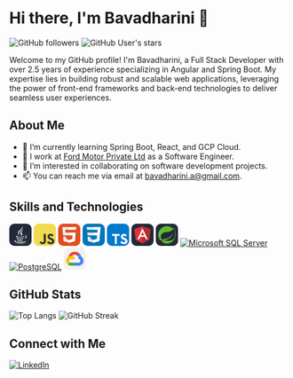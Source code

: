 # Hi there, I'm Bavadharini 👋 

![GitHub followers](https://img.shields.io/github/followers/bavadharini1610?style=social) 
![GitHub User's stars](https://img.shields.io/github/stars/bavadharini1610?style=social) 

Welcome to my GitHub profile! I'm Bavadharini, a Full Stack Developer with over 2.5 years of experience specializing in Angular and Spring Boot. My expertise lies in building robust and scalable web applications, leveraging the power of front-end frameworks and back-end technologies to deliver seamless user experiences. 

## About Me 

- 🌱 I’m currently learning Spring Boot, React, and GCP Cloud.
- 💼 I work at [Ford Motor Private Ltd](https://www.ford.com/) as a Software Engineer.
- 👯 I’m interested in collaborating on software development projects.
- 📫 You can reach me via email at [bavadharini.a@gmail.com](mailto:bavadharini.a@gmail.com).

## Skills and Technologies 

[<img src="https://github.com/tandpfun/skill-icons/blob/main/icons/Java-Dark.svg" alt="Java" width="40" height="40">](https://www.java.com) 
[<img src="https://github.com/tandpfun/skill-icons/blob/main/icons/JavaScript.svg" alt="JavaScript" width="40" height="40">](https://www.javascript.com) 
[<img src="https://github.com/tandpfun/skill-icons/blob/main/icons/HTML.svg" alt="HTML5" width="40" height="40">](https://developer.mozilla.org/en-US/docs/Web/Guide/HTML/HTML5) 
[<img src="https://github.com/tandpfun/skill-icons/blob/main/icons/CSS.svg" alt="CSS3" width="40" height="40">](https://developer.mozilla.org/en-US/docs/Web/CSS) 
[<img src="https://github.com/tandpfun/skill-icons/blob/main/icons/TypeScript.svg" alt="TypeScript" width="40" height="40">](https://www.typescriptlang.org) 
[<img src="https://github.com/tandpfun/skill-icons/blob/main/icons/Angular-Dark.svg" alt="Angular" width="40" height="40">](https://angular.io) 
[<img src="https://github.com/tandpfun/skill-icons/blob/main/icons/Spring-Dark.svg" alt="Spring Boot" width="40" height="40">](https://spring.io/projects/spring-boot) 
[<img src="https://www.svgrepo.com/show/303229/microsoft-sql-server-logo.svg" alt="Microsoft SQL Server" width="40" height="40">](https://www.microsoft.com/en-us/sql-server) 
[<img src="https://www.svgrepo.com/show/439268/postgresql.svg" alt="PostgreSQL" width="40" height="40">](https://www.postgresql.org) 
[<img src="https://github.com/tandpfun/skill-icons/blob/main/icons/GCP-Light.svg" alt="Google Cloud" width="40" height="40">](https://cloud.google.com) 

## GitHub Stats 

![Top Langs](https://github-readme-stats.vercel.app/api/top-langs/?username=bavadharini1610&layout=compact&theme=radical) 
![GitHub Streak](https://streak-stats.demolab.com?user=bavadharini1610&theme=radical) 

## Connect with Me 

[![LinkedIn](https://img.shields.io/badge/LinkedIn-0077B5?style=for-the-badge&logo=linkedin&logoColor=white)](https://www.linkedin.com/in/bavadharini-ashok-kumar/)
